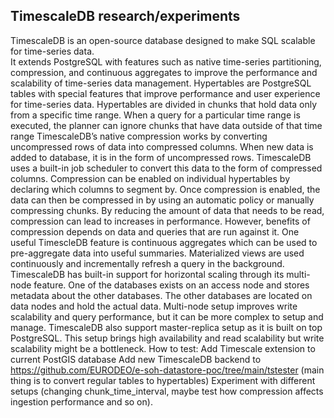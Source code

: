 ## TimescaleDB research/experiments
TimescaleDB is an open-source database designed to make SQL scalable for time-series data.  
It extends PostgreSQL with features such as native time-series partitioning, compression, and continuous aggregates to improve the performance and scalability of time-series data management.
Hypertables are PostgreSQL tables with special features that improve performance and user experience for time-series data. Hypertables are divided in chunks that hold data only from a specific time range. When a query for a particular time range is executed, the planner can ignore chunks that have data outside of that time range
TimescaleDB’s native compression works by converting uncompressed rows of data into compressed columns. When new data is added to database, it is in the form of uncompressed rows. TimescaleDB uses a built-in job scheduler to convert this data to the form of compressed columns.
Compression can be enabled on individual hypertables by declaring which columns to segment by. Once compression is enabled, the data can then be compressed in by using an automatic policy or manually compressing chunks.
By reducing the amount of data that needs to be read, compression can lead to increases in performance. However, benefits of compression depends on data and queries that are run against it.
One useful TimescleDB feature is continuous aggregates which can be used to pre-aggregate data into useful summaries. Materialized views are used continuously and incrementally refresh a query in the background.
TimescaleDB has built-in support for horizontal scaling through its multi-node feature. One of the databases exists on an access node and stores metadata about the other databases. The other databases are located on data nodes and hold the actual data. Multi-node setup improves write scalability and query performance, but it can be more complex to setup and manage.
TimescaleDB also support master-replica setup as it is built on top PostgreSQL. This setup brings high availability and read scalability but write scalability might be a bottleneck.
How to test:
Add Timescale extension to current PostGIS database
Add new TimescaleDB backend to https://github.com/EURODEO/e-soh-datastore-poc/tree/main/tstester (main thing is to convert regular tables to hypertables) 
Experiment with different setups (changing chunk_time_interval, maybe test how compression affects ingestion performance and so on).

